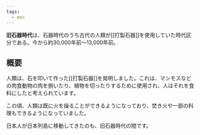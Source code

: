 ```yaml
---
tags:
  - moc
---
```

**旧石器時代**は、石器時代のうち古代の人類が[[打製石器]]を使用していた時代区分である。今から約30,000年前〜13,000年前。

## 概要
人類は、石を叩いて作った[[打製石器]]を発明しました。これは、マンモスなどの肉食動物の肉を捌いたり、植物を切ったりするために使用され、人はそれを食料にしたと考えられています。

この頃、人類は既に火を操ることができるようになっており、焚き火や一部の料理もできるようになっていました。

日本人が日本列島に移動してきたのも、旧石器時代の間です。